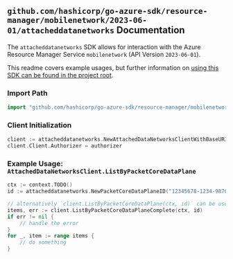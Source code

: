 
## `github.com/hashicorp/go-azure-sdk/resource-manager/mobilenetwork/2023-06-01/attacheddatanetworks` Documentation

The `attacheddatanetworks` SDK allows for interaction with the Azure Resource Manager Service `mobilenetwork` (API Version `2023-06-01`).

This readme covers example usages, but further information on [using this SDK can be found in the project root](https://github.com/hashicorp/go-azure-sdk/tree/main/docs).

### Import Path

```go
import "github.com/hashicorp/go-azure-sdk/resource-manager/mobilenetwork/2023-06-01/attacheddatanetworks"
```


### Client Initialization

```go
client := attacheddatanetworks.NewAttachedDataNetworksClientWithBaseURI("https://management.azure.com")
client.Client.Authorizer = authorizer
```


### Example Usage: `AttachedDataNetworksClient.ListByPacketCoreDataPlane`

```go
ctx := context.TODO()
id := attacheddatanetworks.NewPacketCoreDataPlaneID("12345678-1234-9876-4563-123456789012", "example-resource-group", "packetCoreControlPlaneValue", "packetCoreDataPlaneValue")

// alternatively `client.ListByPacketCoreDataPlane(ctx, id)` can be used to do batched pagination
items, err := client.ListByPacketCoreDataPlaneComplete(ctx, id)
if err != nil {
	// handle the error
}
for _, item := range items {
	// do something
}
```
